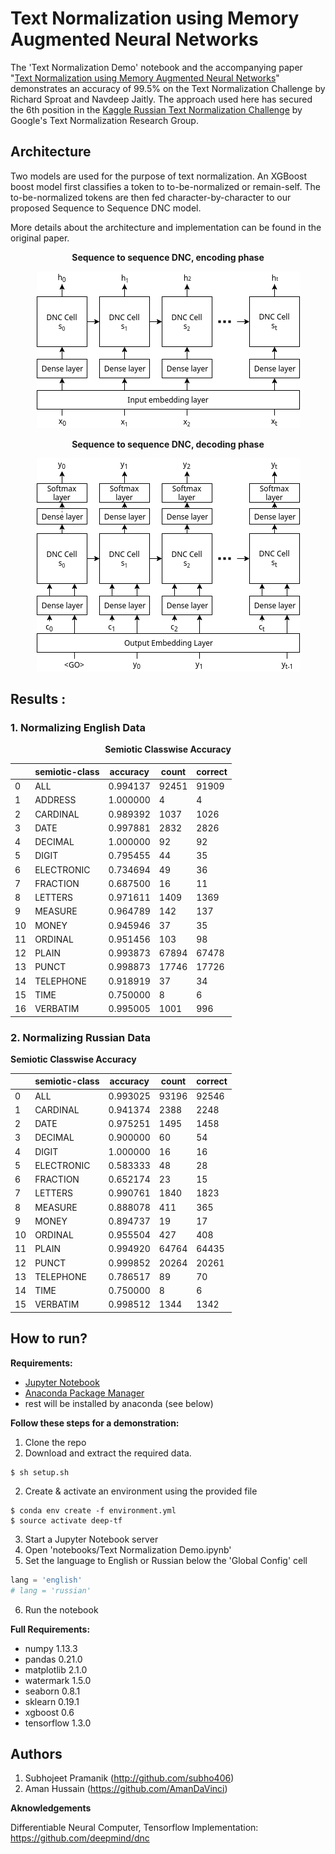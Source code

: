 # Text Normalization using Memory Augmented Neural Networks

The 'Text Normalization Demo' notebook and the accompanying paper "<a href="https://storage.googleapis.com/ainstein_text_normalization/Text%20Normalization%20using%20Memory%20Augmented%20Neural%20Network%20(arXiV%20preprint).pdf">Text Normalization using Memory Augmented Neural Networks</a>" demonstrates an accuracy of 99.5% on the Text Normalization Challenge by Richard Sproat and Navdeep Jaitly. The approach used here has secured the 6th position in the [Kaggle Russian Text Normalization Challenge](https://www.kaggle.com/c/text-normalization-challenge-russian-language) by Google's Text Normalization Research Group.

## Architecture
Two models are used for the purpose of text normalization. An XGBoost boost model first classifies a token to to-be-normalized or remain-self. The to-be-normalized tokens are then fed character-by-character to our proposed Sequence to Sequence DNC model. 

More details about the architecture and implementation can be found in the original paper.

<center>
	
**Sequence to sequence DNC, encoding phase**

![Sequence to sequence DNC, encoding phase](__images__/Encoder.png)

**Sequence to sequence DNC, decoding phase**

![Sequence to sequence DNC, decoding phase](__images__/Decoder.png)

</center>	

## Results : 

### 1. Normalizing English Data 

<center>

**Semiotic Classwise Accuracy**

|    | semiotic-class | accuracy | count | correct |
|----|----------------|----------|-------|---------|
| 0  | ALL            | 0.994137 | 92451 | 91909   |
| 1  | ADDRESS        | 1.000000 | 4     | 4       |
| 2  | CARDINAL       | 0.989392 | 1037  | 1026    |
| 3  | DATE           | 0.997881 | 2832  | 2826    |
| 4  | DECIMAL        | 1.000000 | 92    | 92      |
| 5  | DIGIT          | 0.795455 | 44    | 35      |
| 6  | ELECTRONIC     | 0.734694 | 49    | 36      |
| 7  | FRACTION       | 0.687500 | 16    | 11      |
| 8  | LETTERS        | 0.971611 | 1409  | 1369    |
| 9  | MEASURE        | 0.964789 | 142   | 137     |
| 10 | MONEY          | 0.945946 | 37    | 35      |
| 11 | ORDINAL        | 0.951456 | 103   | 98      |
| 12 | PLAIN          | 0.993873 | 67894 | 67478   |
| 13 | PUNCT          | 0.998873 | 17746 | 17726   |
| 14 | TELEPHONE      | 0.918919 | 37    | 34      |
| 15 | TIME           | 0.750000 | 8     | 6       |
| 16 | VERBATIM       | 0.995005 | 1001  | 996     |

</center>

### 2. Normalizing Russian Data

**Semiotic Classwise Accuracy**

<center>

|    | semiotic-class | accuracy | count | correct |
|----|----------------|----------|-------|---------|
| 0  | ALL            | 0.993025 | 93196 | 92546   |
| 1  | CARDINAL       | 0.941374 | 2388  | 2248    |
| 2  | DATE           | 0.975251 | 1495  | 1458    |
| 3  | DECIMAL        | 0.900000 | 60    | 54      |
| 4  | DIGIT          | 1.000000 | 16    | 16      |
| 5  | ELECTRONIC     | 0.583333 | 48    | 28      |
| 6  | FRACTION       | 0.652174 | 23    | 15      |
| 7  | LETTERS        | 0.990761 | 1840  | 1823    |
| 8  | MEASURE        | 0.888078 | 411   | 365     |
| 9  | MONEY          | 0.894737 | 19    | 17      |
| 10 | ORDINAL        | 0.955504 | 427   | 408     |
| 11 | PLAIN          | 0.994920 | 64764 | 64435   |
| 12 | PUNCT          | 0.999852 | 20264 | 20261   |
| 13 | TELEPHONE      | 0.786517 | 89    | 70      |
| 14 | TIME           | 0.750000 | 8     | 6       |
| 15 | VERBATIM       | 0.998512 | 1344  | 1342    |

</center>

## How to run?

**Requirements:**
- [Jupyter Notebook](http://jupyter.org/) 
- [Anaconda Package Manager](https://anaconda.org/)
- rest will be installed by anaconda (see below)

**Follow these steps for a demonstration:**

1. Clone the repo
2. Download and extract the required data.
```
$ sh setup.sh
```
2. Create & activate an environment using the provided file
```
$ conda env create -f environment.yml
$ source activate deep-tf
```
3. Start a Jupyter Notebook server
4. Open 'notebooks/Text Normalization Demo.ipynb'
5. Set the language to English or Russian below the 'Global Config' cell
```python
lang = 'english'
# lang = 'russian'
```
6. Run the notebook

**Full Requirements:**

- numpy 1.13.3
- pandas 0.21.0
- matplotlib 2.1.0
- watermark 1.5.0
- seaborn 0.8.1
- sklearn 0.19.1
- xgboost 0.6
- tensorflow 1.3.0

## Authors
1. Subhojeet Pramanik (http://github.com/subho406)
2. Aman Hussain (https://github.com/AmanDaVinci)

**Aknowledgements**

Differentiable Neural Computer, Tensorflow Implementation: https://github.com/deepmind/dnc
